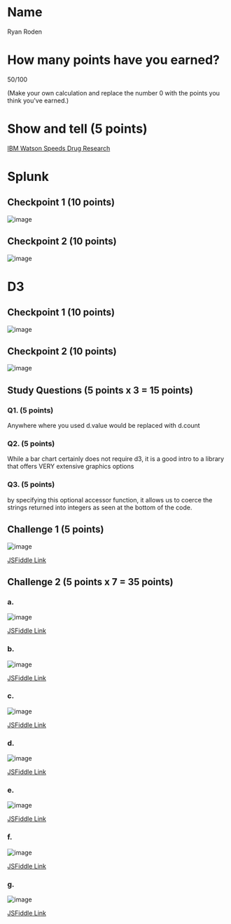 # Name

Ryan Roden

# How many points have you earned?

50/100

(Make your own calculation and replace the number 0 with the points you think you've earned.)

# Show and tell (5 points)

[IBM Watson Speeds Drug Research](http://www.informationweek.com/big-data/big-data-analytics/ibm-watson-speeds-drug-research/d/d-id/1306783?)

# Splunk

## Checkpoint 1 (10 points)

![image](http://i.imgur.com/z249BYp.png)

## Checkpoint 2 (10 points)

![image](http://i.imgur.com/sh8m5TO.png)

# D3

## Checkpoint 1 (10 points)

![image](http://i.imgur.com/dUyG3Qy.png)

## Checkpoint 2 (10 points)

![image](http://i.imgur.com/5MFEvEb.png)

## Study Questions (5 points x 3 = 15 points)

### Q1. (5 points)

Anywhere where you used d.value would be replaced with d.count

### Q2. (5 points)

While a bar chart certainly does not require d3, it is a good intro to a library that offers VERY extensive graphics options

### Q3. (5 points)

by specifying this optional accessor function, it allows us to coerce the strings returned into integers as seen at the bottom of the code.


## Challenge 1 (5 points)

![image](http://i.imgur.com/BuzA06h.png)

[JSFiddle Link](http://jsfiddle.net/p2cksgp3/)

## Challenge 2 (5 points x 7 = 35 points)

### a. 

![image](image.png?raw=true)

[JSFiddle Link](http://jsfiddle.net/replace-this-path)

### b.

![image](image.png?raw=true)

[JSFiddle Link](http://jsfiddle.net/replace-this-path)

### c.

![image](image.png?raw=true)

[JSFiddle Link](http://jsfiddle.net/replace-this-path)

### d.

![image](image.png?raw=true)

[JSFiddle Link](http://jsfiddle.net/replace-this-path)

### e.

![image](image.png?raw=true)

[JSFiddle Link](http://jsfiddle.net/replace-this-path)

### f.

![image](image.png?raw=true)

[JSFiddle Link](http://jsfiddle.net/replace-this-path)


### g.

![image](image.png?raw=true)

[JSFiddle Link](http://jsfiddle.net/replace-this-path)
